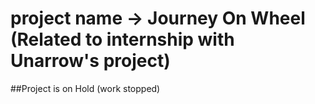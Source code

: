 # project name ->  Journey On Wheel (Related to internship with Unarrow's project)

##Project is on Hold (work stopped)
